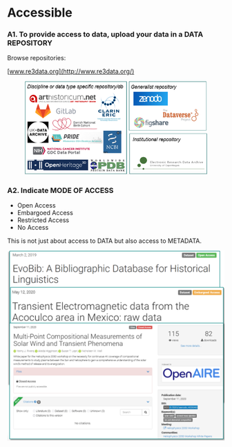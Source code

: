 # Accessible

### A1. To provide access to data, upload your data in a DATA REPOSITORY

Browse repositories:

[www.re3data.org](http://www.re3data.org/)

<figure><img src="../../../../.gitbook/assets/image (60).png" alt=""><figcaption></figcaption></figure>

### A2. Indicate MODE OF ACCESS

* Open Access
* Embargoed Access
* Restricted Access
* No Access

This is not just about access to DATA but also access to METADATA.

![](<../../../../.gitbook/assets/image (72).png>)
